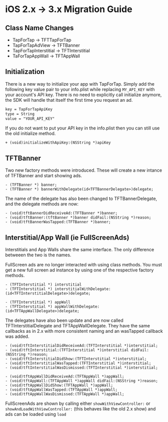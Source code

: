 # iOS 2.x -> 3.x Migration Guide

## Class Name Changes

- TapForTap -> TFTTapForTap
- TapForTapAdView -> TFTBanner
- TapForTapInterstitial -> TFTInterstitial
- TaForTapAppWall -> TFTAppWall

## Initialization

There is a new way to initialize your app with TapForTap. Simply add the following key value pair to your 
info.plist while replacing `MY_API_KEY` with your account's API key. There is no need to explicitly call
initialize anymore, the SDK will handle that itself the first time you request an ad.

```xml
key = TapForTapApiKey
type = String
value = "YOUR_API_KEY"
```

If you do not want to put your API key in the info.plist then you can still use the old initialize method.

```obj-c
+ (void)initializeWithApiKey:(NSString *)apiKey
```

## TFTBanner

Two new factory methods were introduced. These will create a new intance of TFTBanner and start showing ads.

```obj-c
- (TFTBanner *) banner;
- (TFTBanner *) bannerWithDelegate(id<TFTBannerDelegate>)delegate;
```

The name of the delegate has also been changed to TFTBannerDelegate, and the delegate methods are now:

```obj-c
- (void)tftBannerDidReceiveAd:(TFTBanner *)banner;
- (void)tftBanner:(tftBanner *)banner didFail:(NSString *)reason;
- (void)tftBannerWasTapped:(TFTBanner *)banner;
``` 

## Interstitial/App Wall (ie FullScreenAds)

Interstitials and App Walls share the same interface. The only difference betweeen the two is the names.

FullScreen ads are no longer interacted with using class methods. You must get a new full screen ad instance by
using one of the respective factory methods.

```objc
- (TFTInterstitial *) interstitial
- (TFTInterstitial *) interstitialWithDelegate:(id<TFTInterstitialDelegate>)delegate;

- (TFTInterstitial *) appWall
- (TFTInterstitial *) appWallWithDelegate:(id<TFTAppWallDelegate>)delegate;
```

The delegates have also been update and are now called TFTInterstitialDelegate and TFTAppWallDelegate. They have the
same callbacks as in 2.x with more consistent naming and an wasTapped callback was added.

```obj-c
- (void)tftInterstitialDidReceiveAd:(TFTInterstitial *)interstitial;
- (void)tftInterstitial:(TFTInterstitial *)interstitial didFail:(NSString *)reason;
- (void)tftInterstitialDidShow:(TFTInterstitial *)interstitial;
- (void)tftInterstitialWasTapped:(TFTInterstitial *)interstitial;
- (void)tftInterstitialWasDismissed:(TFTInterstitial *)interstitial;

- (void)tftAppWallDidReceiveAd:(TFTAppWall *)appWall;
- (void)tftAppWall:(TFTAppWall *)appWall didFail:(NSString *)reason;
- (void)tftAppWallDidShow:(TFTAppWall *)appWall;
- (void)tftAppWallWasTapped:(TFTAppWall *)appWall;
- (void)tftAppWallWasDismissed:(TFTAppWall *)appWall;
```
FullScreenAds are shown by calling either `showWithViewController:` or `showAndLoadWithViewController:` (this behaves like the old 2.x show) and ads can be
loaded using `load`

